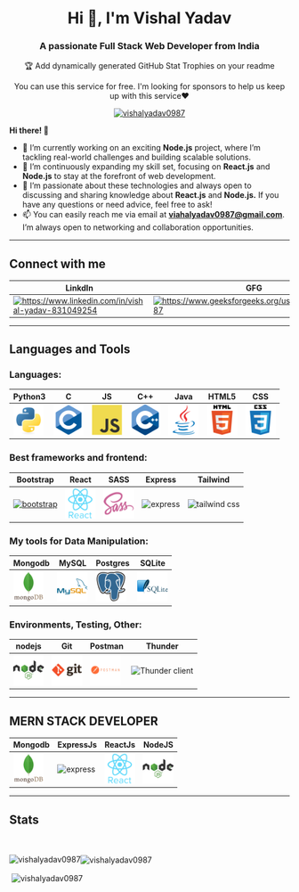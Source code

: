 <h1 align="center">Hi 👋, I'm Vishal Yadav</h1>
<h3 align="center">A passionate Full Stack Web Developer from India</h3>

<div align="center">
  <p align="center">🏆 Add dynamically generated GitHub Stat Trophies on your readme</p>
</div>
<!-- <div align="center" style="margin:20px">
  <a href="https://github.com/vishalyadav0987/github-profile-trophy/issues">
    <img src="https://img.shields.io/github/issues/vishalyadav0987/github-profile-trophy" alt="Issues"/>
  </a>
  <a href="https://github.com/vishalyadav0987/github-profile-trophy/network/members">
    <img src="https://img.shields.io/github/forks/vishalyadav0987/github-profile-trophy" alt="Forks"/>
  </a> 
  <a href="https://github.com/vishalyadav0987/github-profile-trophy/stargazers">
    <img src="https://img.shields.io/github/stars/vishalyadav0987/github-profile-trophy" alt="Stargazers"/>
  </a>
    <a href="https://github.com/vishalyadav0987/github-profile-trophy/LICENSE">
    <img src="https://img.shields.io/github/license/vishalyadav0987/github-profile-trophy" alt="License"/>
  </a>
</div> -->
<p align="center">
  You can use this service for free. I'm looking for sponsors to help us keep up with this service❤️
</p>


<!-- <p align="left">
  <a href="https://github.com/ryo-ma/github-profile-trophy"><img src="https://github-profile-trophy.vercel.app/?username=vishalyadav0987" alt="vishalyadav0987" /></a>
</p> -->
 <p align="center">
  <a href="https://github.com/ryo-ma/github-profile-trophy"><img src="https://github-profile-trophy.vercel.app/?username=vishalyadav0987&theme=juicyfresh" alt="vishalyadav0987" /></a>
</p> 

<!-- [![trophy](https://github-profile-trophy.vercel.app/?username=vishalyadav0987&theme=onedark)](https://github.com/vishalyadav0987/github-profile-trophy) -->




**Hi there! 👋**
- 🔭 I’m currently working on an exciting **Node.js** project, where I’m tackling real-world challenges and building scalable solutions.
- 🌱 I’m continuously expanding my skill set, focusing on **React.js** and **Node.js** to stay at the forefront of web development.
- 💬 I’m passionate about these technologies and always open to discussing and sharing knowledge about **React.js** and **Node.js.** If you have any questions or need advice, feel free to ask!
- 📫 You can easily reach me via email at **viahalyadav0987@gmail.com**. I’m always open to networking and collaboration opportunities.

---


## Connect with me
| LinkdIn | GFG | Hacker | Instagram | G-Mail |
|---------|---------|-------------|-------------|----------|
|<a href="https://linkedin.com/in/https://www.linkedin.com/in/vishal-yadav-831049254" target="blank"><img align="center" src="https://raw.githubusercontent.com/rahuldkjain/github-profile-readme-generator/master/src/images/icons/Social/linked-in-alt.svg" alt="https://www.linkedin.com/in/vishal-yadav-831049254" height="50" width="55" /></a> |<a href="https://www.geeksforgeeks.org/user/vishalyadav0987" target="blank"><img align="center" src="https://media.geeksforgeeks.org/gfg-gg-logo.svg" alt="https://www.geeksforgeeks.org/user/vishalyadav0987" height="55" width="55" /></a> |<a href="https://www.hackerrank.com/profile/mr_yadavvishal01" target="blank"><img align="center" src="https://hrcdn.net/fcore/assets/brand/logo-new-white-green-a5cb16e0ae.svg" alt="https://www.hackerrank.com/profile/mr_yadavvishal01" height="65" width="65" /></a> |<a href="https://www.instagram.com/frustrate_coder?igsh=MTk1NGUxM3ZwbjhjdA==" target="blank"><img align="center" src="http://pngimg.com/uploads/instagram/instagram_PNG9.png" alt="https://www.instagram.com/frustrate_coder?igsh=MTk1NGUxM3ZwbjhjdA==" height="55" width="55" /></a> |<a href="viahalyadav0987@gmail.com" target="blank"><img align="center" src="https://static.vecteezy.com/system/resources/previews/020/964/377/original/gmail-mail-icon-for-web-design-free-png.png" alt="viahalyadav0987@gmail.com" height="55" width="55" /></a> |

---

 ## Languages and Tools

<div>

### Languages:
| Python3 | C | JS | C++ | Java | HTML5 | CSS |
|----------|----------|----------|------------|----------|----------|------------|
|  <img src="https://github.com/devicons/devicon/blob/master/icons/python/python-original.svg" title="Python"  alt="Python" width="55" height="55"/> |  <img src="https://github.com/devicons/devicon/blob/master/icons/c/c-original.svg" title="C"  alt="C" width="55" height="55"/> |  <img src="https://github.com/devicons/devicon/blob/master/icons/javascript/javascript-original.svg" title="JavaScript" alt="JavaScript" width="55" height="55"/> | <img src="https://raw.githubusercontent.com/devicons/devicon/master/icons/cplusplus/cplusplus-original.svg" alt="cplusplus" width="55" height="55"/> </a> <a href="https://www.w3schools.com/css/" target="_blank" rel="noreferrer"></a>|<img src="https://raw.githubusercontent.com/devicons/devicon/master/icons/java/java-original.svg" alt="java" width="55" height="55"/>  |<a href="https://www.w3.org/html/" target="_blank" rel="noreferrer"> <img src="https://raw.githubusercontent.com/devicons/devicon/master/icons/html5/html5-original-wordmark.svg" alt="html5" width="55" height="55"/> </a> | <a href="https://www.w3schools.com/css/" target="_blank" rel="noreferrer"> <img src="https://raw.githubusercontent.com/devicons/devicon/master/icons/css3/css3-original-wordmark.svg" alt="css3" width="55" height="55"/> </a> |

  

### Best frameworks and frontend:

| Bootstrap | React | SASS | Express | Tailwind |
|----------|----------|----------|----------|----------|
|  <a href="https://getbootstrap.com" target="_blank" rel="noreferrer"> <img src="https://getbootstrap.com/docs/5.3/assets/brand/bootstrap-logo-shadow.png" alt="bootstrap" width="55" height="55"/> </a> <a href="https://www.cprogramming.com/" target="_blank" rel="noreferrer">|  <a href="https://reactjs.org/" target="_blank" rel="noreferrer"> <img src="https://raw.githubusercontent.com/devicons/devicon/master/icons/react/react-original-wordmark.svg" alt="react" width="55" height="55"/> </a> <a href="https://sass-lang.com" target="_blank" rel="noreferrer">|  <img src="https://raw.githubusercontent.com/devicons/devicon/master/icons/sass/sass-original.svg" alt="sass" width="55" height="55"/>|  <img src="https://vectorified.com/images/express-js-icon-20.png" alt="express" width="55" height="55"/> | <img src="https://raw.githubusercontent.com/tailwindlabs/tailwindcss/HEAD/.github/logo-dark.svg" alt="tailwind css" width="55" height="55"/> |



### My tools for Data Manipulation:

| Mongodb | MySQL | Postgres | SQLite |
|----------|----------|----------|----------|
|<img src="https://raw.githubusercontent.com/devicons/devicon/master/icons/mongodb/mongodb-original-wordmark.svg" alt="mongodb" width="55" height="55"/> </a> <a href="https://www.mysql.com/" target="_blank" rel="noreferrer">|<img src="https://github.com/devicons/devicon/blob/master/icons/mysql/mysql-original-wordmark.svg" title="MySQL" alt="MySQL" width="55" height="55"/>|<img src="https://github.com/devicons/devicon/blob/master/icons/postgresql/postgresql-original.svg" title="pg" alt="pg" width="55" height="55"/>|<img src="https://github.com/devicons/devicon/blob/master/icons/sqlite/sqlite-original-wordmark.svg" title="SQLite" alt="SQLite" width="55" height="55"/>|



  
### Environments, Testing, Other:

| nodejs | Git | Postman | Thunder |
|----------|----------|----------|----------|
|<img src="https://github.com/devicons/devicon/blob/master/icons/nodejs/nodejs-original-wordmark.svg" title="nodejs" alt="NodeJS" width="55" height="55"/>|<img src="https://github.com/devicons/devicon/blob/master/icons/git/git-original-wordmark.svg" title="Git" alt="Git" width="55" height="55"/>|  <img src="https://github.com/devicons/devicon/blob/master/icons/postman/postman-original-wordmark.svg" title="Postman" alt="Postman" width="55" height="55"/>|  <img src="https://raw.githubusercontent.com/thunderclient/thunder-client-support/master/images/thunder-icon.png" title="Thunder" alt="Thunder client" width="55" height="55"/>|

---



 ## MERN STACK DEVELOPER
 | Mongodb | ExpressJs | ReactJs | NodeJS |
 |----------|----------|----------|----------|
 |<img src="https://raw.githubusercontent.com/devicons/devicon/master/icons/mongodb/mongodb-original-wordmark.svg" alt="mongodb" width="55" height="55" /> |<img src="https://vectorified.com/images/express-js-icon-20.png" alt="express" width="55" height="55" />| <img src="https://raw.githubusercontent.com/devicons/devicon/master/icons/react/react-original-wordmark.svg" alt="react" width="55" height="55"/> | <img src="https://github.com/devicons/devicon/blob/master/icons/nodejs/nodejs-original-wordmark.svg" title="nodejs" alt="NodeJS" width="55" height="55" />|

    
    
---


## Stats
<!--
<p style="margin-top: 50px;"><img align="left" src="https://github-readme-stats.vercel.app/api/top-langs?username=vishalyadav0987&show_icons=true&locale=en&layout=compact" alt="vishalyadav0987" /></p>

<p>&nbsp;<img align="center" src="https://github-readme-stats.vercel.app/api?username=vishalyadav0987&show_icons=true&locale=en" alt="vishalyadav0987" /></p>

<p><img align="center" src="https://github-readme-streak-stats.herokuapp.com/?user=vishalyadav0987&" alt="vishalyadav0987" /></p>

-->

<p style="margin-top: 50px;"><img align="left" src="https://github-readme-stats.vercel.app/api?username=vishalyadav0987&theme=outrun&show_icons=true&hide_border=false&count_private=true" alt="vishalyadav0987" /></p>

<p><img align="center"  src="https://github-readme-stats.vercel.app/api/top-langs/?username=vishalyadav0987&theme=outrun&show_icons=true&hide_border=false&layout=compact" alt="vishalyadav0987" /></p>
<p>&nbsp;<img align="center" src="https://github-readme-streak-stats.herokuapp.com/?user=vishalyadav0987&theme=outrun&hide_border=false" alt="vishalyadav0987" /></p>






